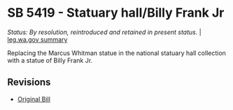 # SB 5419 - Statuary hall/Billy Frank Jr
*Status: By resolution, reintroduced and retained in present status.* | [leg.wa.gov summary](https://app.leg.wa.gov/billsummary?BillNumber=5419&Year=2021)

Replacing the Marcus Whitman statue in the national statuary hall collection with a statue of Billy Frank Jr.

## Revisions
* [Original Bill](1/)